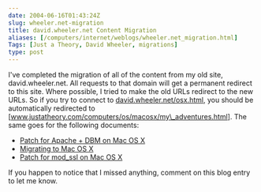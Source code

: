 ```yaml
--- 
date: 2004-06-16T01:43:24Z
slug: wheeler.net-migration
title: david.wheeler.net Content Migration
aliases: [/computers/internet/weblogs/wheeler.net_migration.html]
Tags: [Just a Theory, David Wheeler, migrations]
type: post
---
```


I've completed the migration of all of the content from my old site,
david.wheeler.net. All requests to that domain will get a permanent redirect to
this site. Where possible, I tried to make the old URLs redirect to the new
URLs. So if you try to connect to [david.wheeler.net/osx.html], you should be
automatically redirected to
[www.justatheory.com/computers/os/macosx/my\_adventures.html]. The same goes for
the following documents:

-   [Patch for Apache + DBM on Mac OS X]
-   [Migrating to Mac OS X]
-   [Patch for mod\_ssl on Mac OS X]

If you happen to notice that I missed anything, comment on this blog entry to
let me know.

  [david.wheeler.net/osx.html]: http://david.wheeler.net/osx.html
    "The Old Mac OS X Adventures URL"
  [www.justatheory.com/computers/os/macosx/my\_adventures.html]: /computers/os/macosx/my_adventures.html
  [Patch for Apache + DBM on Mac OS X]: /2004/06/wheeler.net-migration/apache_dbm.patch
  [Migrating to Mac OS X]: /2004/06/wheeler.net-migration/migrating_to_macosx.pdf
  [Patch for mod\_ssl on Mac OS X]: /2004/06/wheeler.net-migration/mod_ssl_dylib.patch
